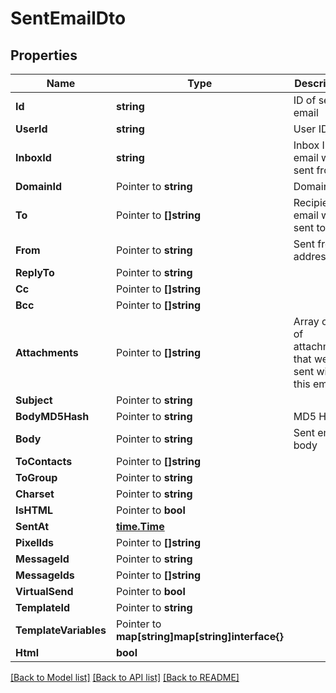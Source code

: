 # SentEmailDto

## Properties

Name | Type | Description | Notes
------------ | ------------- | ------------- | -------------
**Id** | **string** | ID of sent email | 
**UserId** | **string** | User ID | 
**InboxId** | **string** | Inbox ID email was sent from | 
**DomainId** | Pointer to **string** | Domain ID | [optional] 
**To** | Pointer to **[]string** | Recipients email was sent to | [optional] 
**From** | Pointer to **string** | Sent from address | [optional] 
**ReplyTo** | Pointer to **string** |  | [optional] 
**Cc** | Pointer to **[]string** |  | [optional] 
**Bcc** | Pointer to **[]string** |  | [optional] 
**Attachments** | Pointer to **[]string** | Array of IDs of attachments that were sent with this email | [optional] 
**Subject** | Pointer to **string** |  | [optional] 
**BodyMD5Hash** | Pointer to **string** | MD5 Hash | [optional] 
**Body** | Pointer to **string** | Sent email body | [optional] 
**ToContacts** | Pointer to **[]string** |  | [optional] 
**ToGroup** | Pointer to **string** |  | [optional] 
**Charset** | Pointer to **string** |  | [optional] 
**IsHTML** | Pointer to **bool** |  | [optional] 
**SentAt** | [**time.Time**](time.Time) |  | 
**PixelIds** | Pointer to **[]string** |  | [optional] 
**MessageId** | Pointer to **string** |  | [optional] 
**MessageIds** | Pointer to **[]string** |  | [optional] 
**VirtualSend** | Pointer to **bool** |  | [optional] 
**TemplateId** | Pointer to **string** |  | [optional] 
**TemplateVariables** | Pointer to **map[string]map[string]interface{}** |  | [optional] 
**Html** | **bool** |  | [optional] 

[[Back to Model list]](../README#documentation-for-models) [[Back to API list]](../README#documentation-for-api-endpoints) [[Back to README]](../README)


